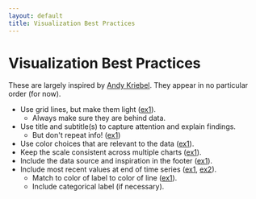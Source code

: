```yaml
---
layout: default
title: Visualization Best Practices
---
```


# Visualization Best Practices

These are largely inspired by [Andy Kriebel](http://www.datavizdoneright.com). They appear in no particular order (for now).

* Use grid lines, but make them light ([ex1](http://www.vizwiz.com/2017/10/gun-control.html)).
    * Always make sure they are behind data.
* Use title and subtitle(s) to capture attention and explain findings.
    * But don't repeat info! ([ex1](http://www.datavizdoneright.com/2017/08/killings-of-blacks-by-whites.html))
* Use color choices that are relevant to the data ([ex1](https://www.nytimes.com/2017/08/14/upshot/killings-of-blacks-by-whites-are-far-more-likely-to-be-ruled-justifiable.html?smid=tw-share)).
* Keep the scale consistent across multiple charts ([ex1](http://www.datavizdoneright.com/2017/08/london-pubs.html)).
* Include the data source and inspiration in the footer ([ex1](http://www.datavizdoneright.com/2017/07/house-prices.html)).
* Include most recent values at end of time series ([ex1](http://www.datavizdoneright.com/2017/05/french-election.html), [ex2](http://www.datavizdoneright.com/2017/06/warriors-vs-cavs.html)).
    * Match to color of label to color of line ([ex1](http://www.datavizdoneright.com/2017/06/warriors-vs-cavs.html)).
    * Include categorical label (if necessary).
